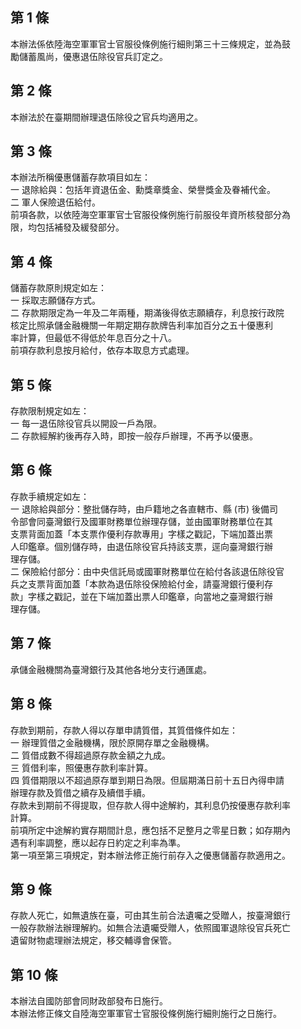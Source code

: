 第 1 條
-------
本辦法係依陸海空軍軍官士官服役條例施行細則第三十三條規定，並為鼓  
勵儲蓄風尚，優惠退伍除役官兵訂定之。

第 2 條
-------
本辦法於在臺期間辦理退伍除役之官兵均適用之。

第 3 條
-------
本辦法所稱優惠儲蓄存款項目如左：  
一  退除給與：包括年資退伍金、勳獎章獎金、榮譽獎金及眷補代金。  
二  軍人保險退伍給付。  
前項各款，以依陸海空軍軍官士官服役條例施行前服役年資所核發部分為  
限，均包括補發及緩發部分。

第 4 條
-------
儲蓄存款原則規定如左：  
一  採取志願儲存方式。  
二  存款期限定為一年及二年兩種，期滿後得依志願續存，利息按行政院  
    核定比照承儲金融機關一年期定期存款牌告利率加百分之五十優惠利  
    率計算，但最低不得低於年息百分之十八。  
前項存款利息按月給付，依存本取息方式處理。

第 5 條
-------
存款限制規定如左：  
一  每一退伍除役官兵以開設一戶為限。  
二  存款經解約後再存入時，即按一般存戶辦理，不再予以優惠。

第 6 條
-------
存款手續規定如左：  
一  退除給與部分：整批儲存時，由戶籍地之各直轄市、縣 (市) 後備司  
    令部會同臺灣銀行及國軍財務單位辦理存儲，並由國軍財務單位在其  
    支票背面加蓋「本支票作優利存款專用」字樣之戳記，下端加蓋出票  
    人印鑑章。個別儲存時，由退伍除役官兵持該支票，逕向臺灣銀行辦  
    理存儲。  
二  保險給付部分：由中央信託局或國軍財務單位在給付各該退伍除役官  
    兵之支票背面加蓋「本款為退伍除役保險給付金，請臺灣銀行優利存  
    款」字樣之戳記，並在下端加蓋出票人印鑑章，向當地之臺灣銀行辦  
    理存儲。

第 7 條
-------
承儲金融機關為臺灣銀行及其他各地分支行通匯處。

第 8 條
-------
存款到期前，存款人得以存單申請質借，其質借條件如左：  
一  辦理質借之金融機構，限於原開存單之金融機構。  
二  質借成數不得超過原存款金額之九成。  
三  質借利率，照優惠存款利率計算。  
四  質借期限以不超過原存單到期日為限。但屆期滿日前十五日內得申請  
    辦理存款及質借之續存及續借手續。  
存款未到期前不得提取，但存款人得中途解約，其利息仍按優惠存款利率  
計算。  
前項所定中途解約實存期間計息，應包括不足整月之零星日數；如存期內  
遇有利率調整，應以起存日約定之利率為準。  
第一項至第三項規定，對本辦法修正施行前存入之優惠儲蓄存款適用之。

第 9 條
-------
存款人死亡，如無遺族在臺，可由其生前合法遺囑之受贈人，按臺灣銀行  
一般存款辦法辦理解約。如無合法遺囑受贈人，依照國軍退除役官兵死亡  
遺留財物處理辦法規定，移交輔導會保管。

第 10 條
--------
本辦法自國防部會同財政部發布日施行。  
本辦法修正條文自陸海空軍軍官士官服役條例施行細則施行之日施行。

